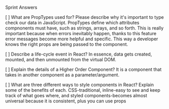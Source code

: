 Sprint Answers

[ ] What are PropTypes used for? Please describe why it's important to type check our data in JavaScript.
    PropTypes define which attributes compnonents must have, such as strings, arrays, and so forth. This is really important because when errors inevitably happen, thanks to this feature error messages become more helpful and specific. This way a developer knows the right props are being passed to the component.

[ ] Describe a life-cycle event in React?
    In essence, data gets created, mounted, and then unmounted from the virtual DOM.

[ ] Explain the details of a Higher Order Component?
    It is a component that takes in another component as a parameter/argument.

[ ] What are three different ways to style components in React? Explain some of the benefits of each.
    CSS-traditional, inline-easy to see and keep track of what goes where, and styled components-becomes almost universal because it is consistent, plus you can use props